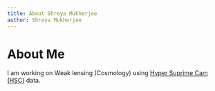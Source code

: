 ```yaml
---
title: About Shreya Mukherjee
author: Shreya Mukherjee
---
```

# About Me

I am working on Weak lensing (Cosmology) using [Hyper Suprime Cam (HSC)](https://en.wikipedia.org/wiki/Subaru_Telescope#:~:text=Hyper%20Suprime%2DCam%20(HSC)) data.

